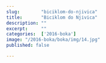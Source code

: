 ```yaml
---
slug:        "biciklom-do-njivica"
title:       "Biciklom do Njivica"
description: ""
excerpt:     ""
categories:  ['2016-boka']
image: "/2016-boka/boka/img/14.jpg"
published: false

---
```

